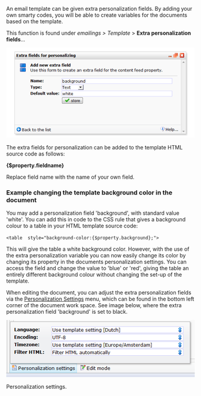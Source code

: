 An email template can be given extra personalization fields. By adding
your own smarty codes, you will be able to create variables for the
documents based on the template.

This function is found under *emailings \> Template* \> **Extra
personalization fields**...

![add personalization fields](../images/extrapersonalizationfields.png)

The extra fields for personalization can be added to the template HTML
source code as follows:

**{\$property.fieldname}**

Replace field name with the name of your own field.

### Example changing the template background color in the document

You may add a personalization field 'background', with standard value
'white'. You can add this in code to the CSS rule that gives a
background colour to a table in your HTML template source code:

`<table  style="background-color:{$property.background};">`

This will give the table a white background color. However, with the use
of the extra personalization variable you can now easily change its
color by changing its property in the documents personalization
settings. You can access the field and change the value to 'blue' or
'red', giving the table an entirely different background colour without
changing the set-up of the template.

When editing the document, you can adjust the extra personalization
fields via the [Personalization Settings](#) menu, which can be found in
the bottom left corner of the document work space. See image below,
where the extra personalization field 'background' is set to black.

![Personalization settings](../images/personalizationsettings.png)

Personalization settings.
